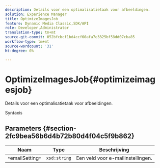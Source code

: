 ```yaml
---
description: Details voor een optimalisatietaak voor afbeeldingen.
solution: Experience Manager
title: OptimizeImagesJob
feature: Dynamic Media Classic,SDK/API
role: Developer,Administrator
translation-type: tm+mt
source-git-commit: 052bfcbcf1bd4ccf60afa7e3325bf58dd07cba85
workflow-type: tm+mt
source-wordcount: '31'
ht-degree: 0%

---
```



# OptimizeImagesJob{#optimizeimagesjob}

Details voor een optimalisatietaak voor afbeeldingen.

Syntaxis

## Parameters {#section-2fc9bea56b6d4b72b80d4f04c5f9b862}

| Naam | Type | Beschrijving |
|---|---|---|
| `*`emailSetting`*` | `xsd:string` | Een veld voor e-mailinstellingen. |

